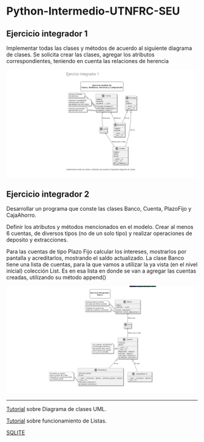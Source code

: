 # Python-Intermedio-UTNFRC-SEU



## Ejercicio integrador 1

Implementar todas las clases y métodos de acuerdo al siguiente diagrama de clases.
Se solicita crear las clases, agregar los atributos correspondientes, teniendo en cuenta las relaciones de herencia

![Image text]( https://github.com/NoeliaFerrero/Python-Intermedio-UTNFRC-SEU/blob/main/ejerc-integrador1.png)

## Ejercicio integrador 2

Desarrollar un programa que conste las clases Banco, Cuenta, PlazoFijo y CajaAhorro.

Definir los atributos y métodos mencionados en el modelo. Crear al menos 6 cuentas, de diversos tipos (no de un solo tipo) y realizar operaciones de deposito y extracciones.

Para las cuentas de tipo Plazo Fijo calcular los intereses, mostrarlos por pantalla y acreditarlos, mostrando el saldo actualizado. La clase Banco tiene una lista de cuentas, para la que vamos a utilizar la ya vista (en el nivel inicial) colección List. Es en esa lista en donde se van a agregar las cuentas creadas, utilizando su método append()

![Image text]( https://github.com/NoeliaFerrero/Python-Intermedio-UTNFRC-SEU/blob/main/ejerc-integrador2.png)

-----
[Tutorial](https://youtu.be/txxU2x5e3HM/) sobre Diagrama de clases UML.

[Tutorial](https://youtu.be/xdCJa2QXmJ8/) sobre funcionamiento de Listas.

[SQLITE](https://www.sqlite.org/index.html)

